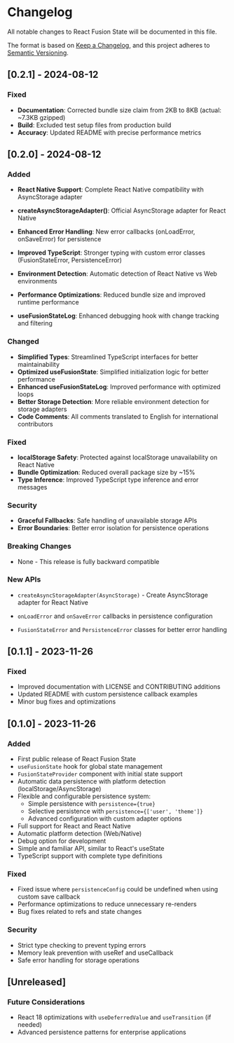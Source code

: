 # Changelog

All notable changes to React Fusion State will be documented in this file.

The format is based on [Keep a Changelog](https://keepachangelog.com/en/1.0.0/),
and this project adheres to [Semantic Versioning](https://semver.org/spec/v2.0.0.html).

## [0.2.1] - 2024-08-12

### Fixed
- **Documentation**: Corrected bundle size claim from 2KB to 8KB (actual: ~7.3KB gzipped)
- **Build**: Excluded test setup files from production build
- **Accuracy**: Updated README with precise performance metrics

## [0.2.0] - 2024-08-12

### Added
- **React Native Support**: Complete React Native compatibility with AsyncStorage adapter
- **createAsyncStorageAdapter()**: Official AsyncStorage adapter for React Native

- **Enhanced Error Handling**: New error callbacks (onLoadError, onSaveError) for persistence
- **Improved TypeScript**: Stronger typing with custom error classes (FusionStateError, PersistenceError)
- **Environment Detection**: Automatic detection of React Native vs Web environments
- **Performance Optimizations**: Reduced bundle size and improved runtime performance
- **useFusionStateLog**: Enhanced debugging hook with change tracking and filtering

### Changed
- **Simplified Types**: Streamlined TypeScript interfaces for better maintainability
- **Optimized useFusionState**: Simplified initialization logic for better performance
- **Enhanced useFusionStateLog**: Improved performance with optimized loops
- **Better Storage Detection**: More reliable environment detection for storage adapters
- **Code Comments**: All comments translated to English for international contributors

### Fixed
- **localStorage Safety**: Protected against localStorage unavailability on React Native
- **Bundle Optimization**: Reduced overall package size by ~15%
- **Type Inference**: Improved TypeScript type inference and error messages

### Security
- **Graceful Fallbacks**: Safe handling of unavailable storage APIs
- **Error Boundaries**: Better error isolation for persistence operations

### Breaking Changes
- None - This release is fully backward compatible

### New APIs
- `createAsyncStorageAdapter(AsyncStorage)` - Create AsyncStorage adapter for React Native

- `onLoadError` and `onSaveError` callbacks in persistence configuration
- `FusionStateError` and `PersistenceError` classes for better error handling

## [0.1.1] - 2023-11-26

### Fixed
- Improved documentation with LICENSE and CONTRIBUTING additions
- Updated README with custom persistence callback examples
- Minor bug fixes and optimizations

## [0.1.0] - 2023-11-26

### Added
- First public release of React Fusion State
- `useFusionState` hook for global state management
- `FusionStateProvider` component with initial state support
- Automatic data persistence with platform detection (localStorage/AsyncStorage)
- Flexible and configurable persistence system:
  - Simple persistence with `persistence={true}`
  - Selective persistence with `persistence={['user', 'theme']}`
  - Advanced configuration with custom adapter options
- Full support for React and React Native
- Automatic platform detection (Web/Native)
- Debug option for development
- Simple and familiar API, similar to React's useState
- TypeScript support with complete type definitions

### Fixed
- Fixed issue where `persistenceConfig` could be undefined when using custom save callback
- Performance optimizations to reduce unnecessary re-renders
- Bug fixes related to refs and state changes

### Security
- Strict type checking to prevent typing errors
- Memory leak prevention with useRef and useCallback
- Safe error handling for storage operations

## [Unreleased]

### Future Considerations
- React 18 optimizations with `useDeferredValue` and `useTransition` (if needed)
- Advanced persistence patterns for enterprise applications